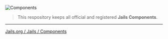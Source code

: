 ![Components](http://jails-org.github.io/Jails/assets/images/components.png)

> This respository keeps all official and registered **Jails Components**.

---

[Jails.org / Jails / Components](//jails-org.github.io/Jails/index.htm "Repository for Jails Components")

